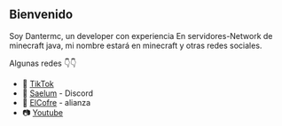 ## Bienvenido 

Soy Dantermc, un developer con experiencia 
En servidores-Network de minecraft java, mi nombre estará en minecraft y otras redes sociales. 
 
Algunas redes 👇👇
- 🔭 <a href="https://www.tiktok.com/@dantermc._?_t=ZM-8txtcHiVD4o&_r=1" target="_blank">TikTok</a>
- 🌱 <a href="https://discord.com/invite/FtTBsVzW6c" target="_blank">Saelum</a> - Discord 
- 👯 <a href="https://discord.gg/uyNFHFTXpD" target="_blank">ElCofre</a> - alianza 
- 📷 <a href="https://www.youtube.com/@Dantermc" target="_blank">Youtube</a>

